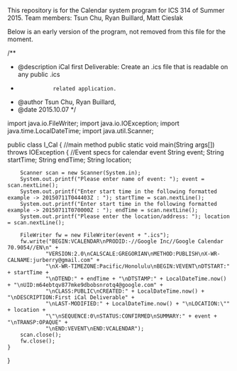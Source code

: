 This repository is for the Calendar system program for ICS 314 of Summer 2015.
Team members: Tsun Chu, Ryan Buillard, Matt Cieslak



Below is an early version of the program, not removed from this file for the moment.


/**
 * @description   iCal first Deliverable: Create an .ics file that is readable on any public .ics
 *                related application.
 * @author        Tsun Chu, Ryan Buillard, 
 * @date          2015.10.07
 */

import java.io.FileWriter;
import java.io.IOException;
import java.time.LocalDateTime;
import java.util.Scanner;

public class I_Cal 
{
	//main method
	public static void main(String args[]) throws IOException
	{
		//Event specs for calendar event
		String event;
		String startTime;
		String endTime;
		String location;
		
		Scanner scan = new Scanner(System.in);
		System.out.printf("Please enter name of event: "); event = scan.nextLine();
		System.out.printf("Enter start time in the following formatted example -> 20150711T044403Z : "); startTime = scan.nextLine();
		System.out.printf("Enter start time in the following formatted example -> 20150711T070000Z : "); endTime = scan.nextLine();
		System.out.printf("Please enter the location/address: "); location = scan.nextLine();
		
		FileWriter fw = new FileWriter(event + ".ics");
		fw.write("BEGIN:VCALENDAR\nPRODID:-//Google Inc//Google Calendar 70.9054//EN\n" +
				"VERSION:2.0\nCALSCALE:GREGORIAN\nMETHOD:PUBLISH\nX-WR-CALNAME:jurberry@gmail.com" + 
				"\nX-WR-TIMEZONE:Pacific/Honolulu\nBEGIN:VEVENT\nDTSTART:" + startTime + 
				"\nDTEND:" + endTime + "\nDTSTAMP:" + LocalDateTime.now() + "\nUID:m64ebtqv877mke9dbobsnrotq4@google.com" +
				"\nCLASS:PUBLIC\nCREATED:" + LocalDateTime.now() + "\nDESCRIPTION:First iCal Deliverable" +
				"\nLAST-MODIFIED:" + LocalDateTime.now() + "\nLOCATION:\"" + location + 
				"\"\nSEQUENCE:0\nSTATUS:CONFIRMED\nSUMMARY:" + event + "\nTRANSP:OPAQUE" +
				"\nEND:VEVENT\nEND:VCALENDAR");
		scan.close();
		fw.close();
	}
}
